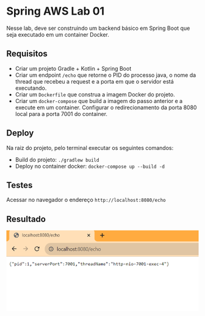 
# Spring AWS Lab 01

Nesse lab, deve ser construindo um backend básico em Spring Boot que seja executado em um container Docker.

## Requisitos

- Criar um projeto Gradle + Kotlin + Spring Boot
- Criar um endpoint `/echo` que retorne o PID do processo java, o nome da thread que recebeu a request e a porta em que o servidor está executando.
- Criar um `Dockerfile` que construa a imagem Docker do projeto.
- Criar um `docker-compose` que build a imagem do passo anterior e a execute em um container. Configurar o redirecionamento da porta 8080 local para a porta 7001 do container.

## Deploy

Na raiz do projeto, pelo terminal executar os seguintes comandos:

- Build do projeto: `./gradlew build`
- Deploy no container docker: `docker-compose up --build -d`

## Testes

Acessar no navegador o endereço `http://localhost:8080/echo`

## Resultado

![evidencia](https://github.com/claudivanmoreira/aws-labs/blob/main/spring-aws-lab01/src/test/resources/evidencia.PNG?raw=true)